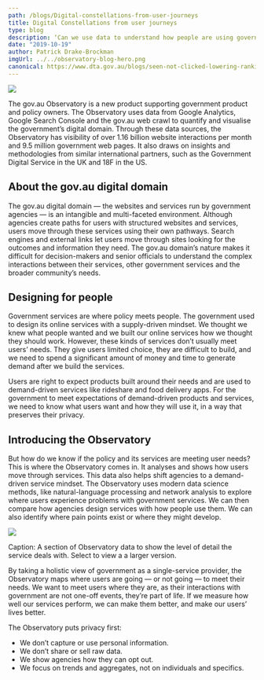 ```yaml
---
path: /blogs/Digital-constellations-from-user-journeys
title: Digital Constellations from user journeys
type: blog
description: ‘Can we use data to understand how people are using government services delivered across different government websites?’ This was the simple question leading to the creation of the gov.au Observatory, and a new stream of quantitative research. It supports our other well-established research methods to help government build the services users need.
date: "2019-10-19"
author: Patrick Drake-Brockman
imgUrl: ../../observatory-blog-hero.png
canonical: https://www.dta.gov.au/blogs/seen-not-clicked-lowering-rankings-improve-search
---
```


<img class="au-responsive-media img-shadow" src="../../observatory-blog-hero.png">

The gov.au Observatory is a new product supporting government product and policy owners. The Observatory uses data from Google Analytics, Google Search Console and the gov.au web crawl to quantify and visualise the government’s digital domain. Through these data sources, the Observatory has visibility of over 1.16 billion website interactions per month and 9.5 million government web pages. It also draws on insights and methodologies from similar international partners, such as the Government Digital Service in the UK and 18F in the US.

## About the gov.au digital domain

The gov.au digital domain — the websites and services run by government agencies — is an intangible and multi-faceted environment. Although agencies create paths for users with structured websites and services, users move through these services using their own pathways. Search engines and external links let users move through sites looking for the outcomes and information they need. The gov.au domain’s nature makes it difficult for decision-makers and senior officials to understand the complex interactions between their services, other government services and the broader community’s needs.

## Designing for people

Government services are where policy meets people. The government used to design its online services with a supply-driven mindset. We thought we knew what people wanted and we built our online services how we thought they should work. However, these kinds of services don’t usually meet users’ needs. They give users limited choice, they are difficult to build, and we need to spend a significant amount of money and time to generate demand after we build the services.

Users are right to expect products built around their needs and are used to demand-driven services like rideshare and food delivery apps. For the government to meet expectations of demand-driven products and services, we need to know what users want and how they will use it, in a way that preserves their privacy.

## Introducing the Observatory

But how do we know if the policy and its services are meeting user needs? This is where the Observatory comes in. It analyses and shows how users move through services. This data also helps shift agencies to a demand-driven service mindset. The Observatory uses modern data science methods, like natural-language processing and network analysis to explore where users experience problems with government services. We can then compare how agencies design services with how people use them. We can also identify where pain points exist or where they might develop.

<img class="au-responsive-media img-shadow" src="../../observatory-zoomed-small.png">

Caption: A section of Observatory data to show the level of detail the service deals with. Select to view a a larger version.

By taking a holistic view of government as a single-service provider, the Observatory maps where users are going — or not going — to meet their needs. We want to meet users where they are, as their interactions with government are not one-off events, they’re part of life. If we measure how well our services perform, we can make them better, and make our users’ lives better.

The Observatory puts privacy first:

- We don’t capture or use personal information.
- We don’t share or sell raw data.
- We show agencies how they can opt out.
- We focus on trends and aggregates, not on individuals and specifics.
